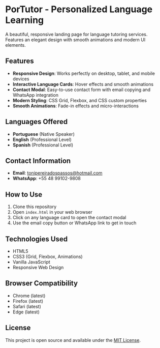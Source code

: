 # PorTutor - Personalized Language Learning

A beautiful, responsive landing page for language tutoring services. Features an elegant design with smooth animations and modern UI elements.

## Features

- **Responsive Design**: Works perfectly on desktop, tablet, and mobile devices
- **Interactive Language Cards**: Hover effects and smooth animations
- **Contact Modal**: Easy-to-use contact form with email copying and WhatsApp integration
- **Modern Styling**: CSS Grid, Flexbox, and CSS custom properties
- **Smooth Animations**: Fade-in effects and micro-interactions

## Languages Offered

- **Portuguese** (Native Speaker)
- **English** (Professional Level)
- **Spanish** (Professional Level)

## Contact Information

- **Email**: tonipereiradospassos@hotmail.com
- **WhatsApp**: +55 48 99102-9808

## How to Use

1. Clone this repository
2. Open `index.html` in your web browser
3. Click on any language card to open the contact modal
4. Use the email copy button or WhatsApp link to get in touch

## Technologies Used

- HTML5
- CSS3 (Grid, Flexbox, Animations)
- Vanilla JavaScript
- Responsive Web Design

## Browser Compatibility

- Chrome (latest)
- Firefox (latest)
- Safari (latest)
- Edge (latest)

## License

This project is open source and available under the [MIT License](LICENSE).
